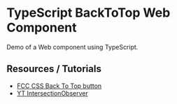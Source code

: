 # TypeScript BackToTop Web Component

Demo of a Web component using TypeScript.

## Resources / Tutorials

- [FCC CSS Back To Top button](https://www.freecodecamp.org/news/css-only-back-to-top-button/)
- [YT IntersectionObserver](https://www.youtube.com/watch?v=2IbRtjez6ag)
